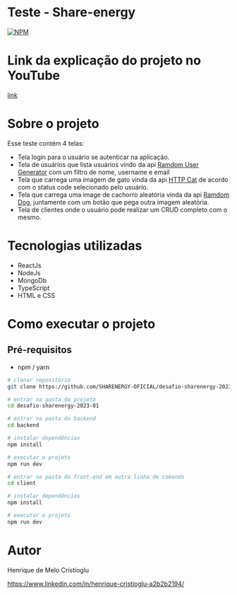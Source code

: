 # Teste - Share-energy

[![NPM](https://img.shields.io/npm/l/react)](https://github.com/devsuperior/sds1-wmazoni/blob/master/LICENSE)

# Link da explicação do projeto no YouTube

[link](https://youtu.be/IDpB9fCvZuI)

# Sobre o projeto

Esse teste contém 4 telas:

- Tela login para o usuário se autenticar na aplicação.
- Tela de usuários que lista usuários vindo da api [Ramdom User Generator](https://randomuser.me) com um filtro de nome, username e email
- Tela que carrega uma imagem de gato vinda da api [HTTP Cat](https://http.cat) de acordo com o status code selecionado pelo usuário.
- Tela que carrega uma image de cachorro aleatória vinda da api [Ramdom Dog](https://random.dog), juntamente com um botão que pega outra imagem aleatória.
- Tela de clientes onde o usuário pode realizar um CRUD completo com o mesmo.

# Tecnologias utilizadas

- ReactJs
- NodeJs
- MongoDb
- TypeScript
- HTML e CSS

# Como executar o projeto

## Pré-requisitos

- npm / yarn

```bash
# clonar repositório
git clone https://github.com/SHARENERGY-OFICIAL/desafio-sharenergy-2023-01.git

# entrar na pasta do projeto
cd desafio-sharenergy-2023-01

# entrar na pasta do backend
cd backend

# instalar dependências
npm install

# executar o projeto
npm run dev

# entrar na pasta do front-end em outra linha de comando
cd client

# instalar dependências
npm install

# executar o projeto
npm run dev

```

# Autor

Henrique de Melo Cristioglu

<https://www.linkedin.com/in/henrique-cristioglu-a2b2b2194/>
